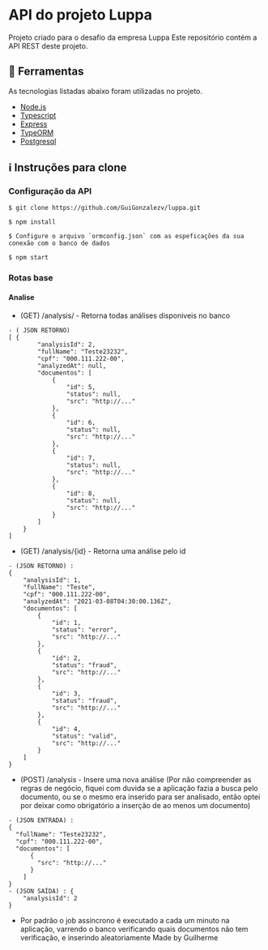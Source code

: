 # API do projeto Luppa

Projeto criado para o desafio da empresa Luppa
Este repositório contém a API REST deste projeto.


## :rocket: Ferramentas
As tecnologias listadas abaixo foram utilizadas no projeto.
- [Node.js](https://nodejs.org/en/)
- [Typescript](https://www.typescriptlang.org)
- [Express](https://expressjs.com/pt-br/)
- [TypeORM](http://knexjs.org)
- [Postgresql](https://www.postgresql.org)

## :information_source: Instruções para clone
### Configuração da API
```git
$ git clone https://github.com/GuiGonzalezv/luppa.git

$ npm install

$ Configure o arquivo `ormconfig.json` com as espeficações da sua conexão com o banco de dados

$ npm start
```
### Rotas base
#### Analise
- (GET) /analysis/  - Retorna todas análises disponiveis no banco
```
- ( JSON RETORNO)
[ {
        "analysisId": 2,
        "fullName": "Teste23232",
        "cpf": "000.111.222-00",
        "analyzedAt": null,
        "documentos": [
            {
                "id": 5,
                "status": null,
                "src": "http://..."
            },
            {
                "id": 6,
                "status": null,
                "src": "http://..."
            },
            {
                "id": 7,
                "status": null,
                "src": "http://..."
            },
            {
                "id": 8,
                "status": null,
                "src": "http://..."
            }
        ]
    }
]
```

- (GET) /analysis/{id} - Retorna uma análise pelo id
```
- (JSON RETORNO) : 
{
    "analysisId": 1,
    "fullName": "Teste",
    "cpf": "000.111.222-00",
    "analyzedAt": "2021-03-08T04:30:00.136Z",
    "documentos": [
        {
            "id": 1,
            "status": "error",
            "src": "http://..."
        },
        {
            "id": 2,
            "status": "fraud",
            "src": "http://..."
        },
        {
            "id": 3,
            "status": "fraud",
            "src": "http://..."
        },
        {
            "id": 4,
            "status": "valid",
            "src": "http://..."
        }
    ]
}
```
- (POST) /analysis - Insere uma nova análise (Por não compreender as regras de negócio, fiquei com duvida se a aplicação fazia a busca pelo documento, ou se o mesmo era inserido para ser analisado, então optei por deixar como obrigatório a inserção de ao menos um documento)
```
- (JSON ENTRADA) :
{
  "fullName": "Teste23232",
  "cpf": "000.111.222-00",
  "documentos": [
      {
        "src": "http://..."
      }
    ]
}
- (JSON SAÍDA) : {
    "analysisId": 2
}
``` 

- Por padrão o job assincrono é executado a cada um minuto na aplicação, varrendo o banco verificando quais documentos não tem verificação, e inserindo aleatoriamente
Made by Guilherme

